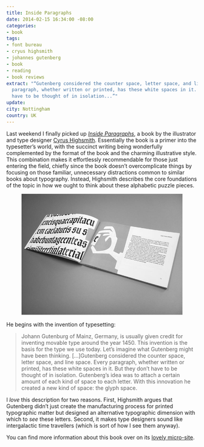 ```yaml
---
title: Inside Paragraphs
date: 2014-02-15 16:34:00 -08:00
categories:
- book
tags:
- font bureau
- cryus highsmith
- johannes gutenberg
- book
- reading
- book reviews
extract: "“Gutenberg considered the counter space, letter space, and line space. Every
  paragraph, whether written or printed, has these white spaces in it. But they don’t
  have to be thought of in isolation...”"
update: 
city: Nottingham
country: UK
---
```


Last weekend I finally picked up *[Inside Paragraphs](http://insideparagraphs.com/)*, a book by the illustrator and type designer [Cyrus Highsmith](http://www.fontbureau.com/people/cyrushighsmith/). Essentially the book is a primer into the typesetter’s world, with the succinct writing being wonderfully complemented by the format of the book and the charming illustrative style. This combination makes it effortlessly recommendable for those just entering the field, chiefly since the book doesn’t overcomplicate things by focusing on those familiar, unnecessary distractions common to similar books about typography. Instead, Highsmith describes the core foundations of the topic in how we ought to think about these alphabetic puzzle pieces.

<figure>
<img alt="A picture showing a spread from Inside Parapgraphs" src="/uploads/inside-paragraphs.jpg" />
</figure>

He begins with the invention of typesetting:

> Johann Gutenburg of Mainz, Germany, is usually given credit for inventing movable type around the year 1450. This invention is the basis for the type we use today. Let’s imagine what Gutenberg might have been thinking. [...]Gutenberg considered the counter space, letter space, and line space. Every paragraph, whether written or printed, has these white spaces in it. But they don’t have to be thought of in isolation. Gutenberg’s idea was to attach a certain amount of each kind of space to each letter. With this innovation he created a new kind of space: the glyph space.

I *love* this description for two reasons. First, Highsmith argues that Gutenberg didn’t just create the manufacturing process for printed typographic matter but designed an alternative typographic dimension with which to *see* these letters. Second, it makes type designers sound like intergalactic time travellers (which is sort of how I see them anyway).

You can find more information about this book over on its [lovely micro-site](http://insideparagraphs.com/).
